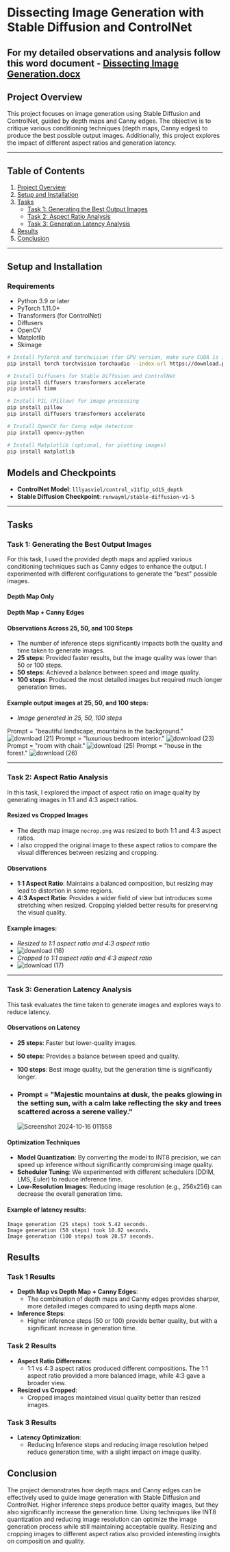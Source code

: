 # Dissecting Image Generation with Stable Diffusion and ControlNet
## For my detailed observations and analysis follow this word document - [Dissecting Image Generation.docx](https://github.com/user-attachments/files/17384395/Dissecting.Image.Generation.docx)


## Project Overview

This project focuses on image generation using Stable Diffusion and ControlNet, guided by depth maps and Canny edges. The objective is to critique various conditioning techniques (depth maps, Canny edges) to produce the best possible output images. Additionally, this project explores the impact of different aspect ratios and generation latency.

---

## Table of Contents
1. [Project Overview](#project-overview)
2. [Setup and Installation](#setup-and-installation)
3. [Tasks](#tasks)
    - [Task 1: Generating the Best Output Images](#task-1-generating-the-best-output-images)
    - [Task 2: Aspect Ratio Analysis](#task-2-aspect-ratio-analysis)
    - [Task 3: Generation Latency Analysis](#task-3-generation-latency-analysis)
4. [Results](#results)
5. [Conclusion](#conclusion)


---

## Setup and Installation

### Requirements

- Python 3.9 or later
- PyTorch 1.11.0+
- Transformers (for ControlNet)
- Diffusers
- OpenCV
- Matplotlib
- Skimage

```bash
# Install PyTorch and torchvision (for GPU version, make sure CUDA is installed)
pip install torch torchvision torchaudio --index-url https://download.pytorch.org/whl/cu118

# Install Diffusers for Stable Diffusion and ControlNet
pip install diffusers transformers accelerate
pip install timm

# Install PIL (Pillow) for image processing
pip install pillow
pip install diffusers transformers accelerate

# Install OpenCV for Canny edge detection
pip install opencv-python

# Install Matplotlib (optional, for plotting images)
pip install matplotlib

```

## Models and Checkpoints

- **ControlNet Model**: `lllyasviel/control_v11f1p_sd15_depth`
- **Stable Diffusion Checkpoint**: `runwayml/stable-diffusion-v1-5`

---

## Tasks

### Task 1: Generating the Best Output Images

For this task, I used the provided depth maps and applied various conditioning techniques such as Canny edges to enhance the output. I experimented with different configurations to generate the "best" possible images.

#### Depth Map Only

#### Depth Map + Canny Edges

#### Observations Across 25, 50, and 100 Steps

- The number of inference steps significantly impacts both the quality and time taken to generate images.
- **25 steps**: Provided faster results, but the image quality was lower than 50 or 100 steps.
- **50 steps**: Achieved a balance between speed and image quality.
- **100 steps**: Produced the most detailed images but required much longer generation times.

#### Example output images at 25, 50, and 100 steps:

- *Image generated in 25, 50, 100 steps*
  
Prompt = "beautiful landscape, mountains in the background."
![download (21)](https://github.com/user-attachments/assets/b611213d-0c41-4aab-95d9-c536e92e1b15)
Prompt = "luxurious bedroom interior."
![download (23)](https://github.com/user-attachments/assets/7d0f5483-feb3-4351-9c0a-196dd10437af)
Prompt = "room with chair."
![download (25)](https://github.com/user-attachments/assets/df5f371a-993a-40b0-ade2-67952283aeb5)
Prompt = "house in the forest."
![download (26)](https://github.com/user-attachments/assets/e808235e-f2ab-4fd4-8f8d-769269bb2761)



---

### Task 2: Aspect Ratio Analysis

In this task, I explored the impact of aspect ratio on image quality by generating images in 1:1 and 4:3 aspect ratios.

#### Resized vs Cropped Images

- The depth map image `nocrop.png` was resized to both 1:1 and 4:3 aspect ratios.
- I also cropped the original image to these aspect ratios to compare the visual differences between resizing and cropping.

#### Observations

- **1:1 Aspect Ratio**: Maintains a balanced composition, but resizing may lead to distortion in some regions.
- **4:3 Aspect Ratio**: Provides a wider field of view but introduces some stretching when resized. Cropping yielded better results for preserving the visual quality.

#### Example images:

- *Resized to 1:1 aspect ratio and 4:3 aspect ratio*
- ![download (16)](https://github.com/user-attachments/assets/aee9a3a8-5594-4b2b-aec3-4a4ae63f6a1f)
- *Cropped to 1:1 aspect ratio and 4:3 aspect ratio*
- ![download (17)](https://github.com/user-attachments/assets/51ce52e3-d4c1-4976-a4a8-089e99c11578)




---

### Task 3: Generation Latency Analysis

This task evaluates the time taken to generate images and explores ways to reduce latency.

#### Observations on Latency

- **25 steps**: Faster but lower-quality images.
- **50 steps**: Provides a balance between speed and quality.
- **100 steps**: Best image quality, but the generation time is significantly longer.
- ### Prompt = "Majestic mountains at dusk, the peaks glowing in the setting sun, with a calm lake reflecting the sky and trees scattered across a serene valley."

  ![Screenshot 2024-10-16 011558](https://github.com/user-attachments/assets/0cd5f060-c9d4-4fe4-bf5a-e116fc455333)




#### Optimization Techniques

- **Model Quantization**: By converting the model to INT8 precision, we can speed up inference without significantly compromising image quality.
- **Scheduler Tuning**: We experimented with different schedulers (DDIM, LMS, Euler) to reduce inference time.
- **Low-Resolution Images**: Reducing image resolution (e.g., 256x256) can decrease the overall generation time.

#### Example of latency results:

```plaintext
Image generation (25 steps) took 5.42 seconds.
Image generation (50 steps) took 10.82 seconds.
Image generation (100 steps) took 20.57 seconds.
```
## Results

### Task 1 Results
- **Depth Map vs Depth Map + Canny Edges**: 
  - The combination of depth maps and Canny edges provides sharper, more detailed images compared to using depth maps alone.
- **Inference Steps**: 
  - Higher inference steps (50 or 100) provide better quality, but with a significant increase in generation time.

### Task 2 Results
- **Aspect Ratio Differences**: 
  - 1:1 vs 4:3 aspect ratios produced different compositions. The 1:1 aspect ratio provided a more balanced image, while 4:3 gave a broader view.
- **Resized vs Cropped**: 
  - Cropped images maintained visual quality better than resized images.

### Task 3 Results
- **Latency Optimization**: 
  - Reducing Inference steps and reducing image resolution helped reduce generation time, with a slight impact on image quality.
## Conclusion
The project demonstrates how depth maps and Canny edges can be effectively used to guide image generation with Stable Diffusion and ControlNet. Higher inference steps produce better quality images, but they also significantly increase the generation time. Using techniques like INT8 quantization and reducing image resolution can optimize the image generation process while still maintaining acceptable quality. Resizing and cropping images to different aspect ratios also provided interesting insights on composition and quality.
